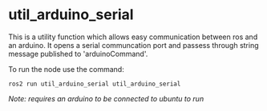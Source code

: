 # util_arduino_serial

This is a utility function which allows easy communication between ros and an arduino.
It opens a serial communcation port and passess through string message published to 'arduinoCommand'.

To run the node use the command:

    ros2 run util_arduino_serial util_arduino_serial 

*Note: requires an arduino to be connected to ubuntu to run*
